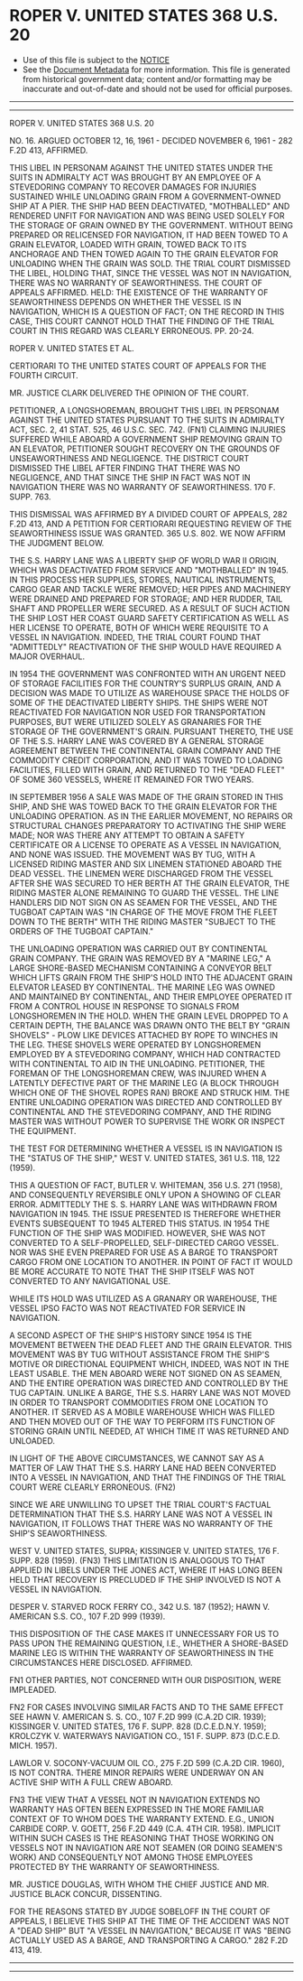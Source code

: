 ---
---

# ROPER V. UNITED STATES 368 U.S. 20

* Use of this file is subject to the [NOTICE](https://github.com/publicdocs/notice/blob/master/NOTICE)
* See the [Document Metadata](../../../) for more information.
  This file is generated from historical government data; content and/or formatting may be inaccurate and out-of-date and should not be used for official purposes.

----------
----------

ROPER V. UNITED STATES 368 U.S. 20

NO. 16.  ARGUED OCTOBER 12, 16, 1961 - DECIDED NOVEMBER 6, 1961 - 282 F.2D 413, AFFIRMED.

THIS LIBEL IN PERSONAM AGAINST THE UNITED STATES UNDER THE SUITS IN ADMIRALTY ACT WAS BROUGHT BY AN EMPLOYEE OF A STEVEDORING COMPANY TO RECOVER DAMAGES FOR INJURIES SUSTAINED WHILE UNLOADING GRAIN FROM A GOVERNMENT-OWNED SHIP AT A PIER.  THE SHIP HAD BEEN DEACTIVATED, "MOTHBALLED" AND RENDERED UNFIT FOR NAVIGATION AND WAS BEING USED SOLELY FOR THE STORAGE OF GRAIN OWNED BY THE GOVERNMENT.  WITHOUT BEING PREPARED OR RELICENSED FOR NAVIGATION, IT HAD BEEN TOWED TO A GRAIN ELEVATOR, LOADED WITH GRAIN, TOWED BACK TO ITS ANCHORAGE AND THEN TOWED AGAIN TO THE GRAIN ELEVATOR FOR UNLOADING WHEN THE GRAIN WAS SOLD.  THE TRIAL COURT DISMISSED THE LIBEL, HOLDING THAT, SINCE THE VESSEL WAS NOT IN NAVIGATION, THERE WAS NO WARRANTY OF SEAWORTHINESS.  THE COURT OF APPEALS AFFIRMED.  HELD: THE EXISTENCE OF THE WARRANTY OF SEAWORTHINESS DEPENDS ON WHETHER THE VESSEL IS IN NAVIGATION, WHICH IS A QUESTION OF FACT; ON THE RECORD IN THIS CASE, THIS COURT CANNOT HOLD THAT THE FINDING OF THE TRIAL COURT IN THIS REGARD WAS CLEARLY ERRONEOUS.  PP. 20-24.

ROPER V. UNITED STATES ET AL.

CERTIORARI TO THE UNITED STATES COURT OF APPEALS FOR THE FOURTH CIRCUIT.

MR. JUSTICE CLARK DELIVERED THE OPINION OF THE COURT.

PETITIONER, A LONGSHOREMAN, BROUGHT THIS LIBEL IN PERSONAM AGAINST THE UNITED STATES PURSUANT TO THE SUITS IN ADMIRALTY ACT, SEC. 2, 41 STAT. 525, 46 U.S.C. SEC.  742.  (FN1)  CLAIMING INJURIES SUFFERED WHILE ABOARD A GOVERNMENT SHIP REMOVING GRAIN TO AN ELEVATOR, PETITIONER SOUGHT RECOVERY ON THE GROUNDS OF UNSEAWORTHINESS AND NEGLIGENCE.  THE DISTRICT COURT DISMISSED THE LIBEL AFTER FINDING THAT THERE WAS NO NEGLIGENCE, AND THAT SINCE THE SHIP IN FACT WAS NOT IN NAVIGATION THERE WAS NO WARRANTY OF SEAWORTHINESS.  170 F. SUPP. 763.

THIS DISMISSAL WAS AFFIRMED BY A DIVIDED COURT OF APPEALS, 282 F.2D 413, AND A PETITION FOR CERTIORARI REQUESTING REVIEW OF THE SEAWORTHINESS ISSUE WAS GRANTED.  365 U.S. 802.  WE NOW AFFIRM THE JUDGMENT BELOW.

THE S.S. HARRY LANE WAS A LIBERTY SHIP OF WORLD WAR II ORIGIN, WHICH WAS DEACTIVATED FROM SERVICE AND "MOTHBALLED" IN 1945.  IN THIS PROCESS HER SUPPLIES, STORES, NAUTICAL INSTRUMENTS, CARGO GEAR AND TACKLE WERE REMOVED; HER PIPES AND MACHINERY WERE DRAINED AND PREPARED FOR STORAGE; AND HER RUDDER, TAIL SHAFT AND PROPELLER WERE SECURED.  AS A RESULT OF SUCH ACTION THE SHIP LOST HER COAST GUARD SAFETY CERTIFICATION AS WELL AS HER LICENSE TO OPERATE, BOTH OF WHICH WERE REQUISITE TO A VESSEL IN NAVIGATION.  INDEED, THE TRIAL COURT FOUND THAT "ADMITTEDLY" REACTIVATION OF THE SHIP WOULD HAVE REQUIRED A MAJOR OVERHAUL.

IN 1954 THE GOVERNMENT WAS CONFRONTED WITH AN URGENT NEED OF STORAGE FACILITIES FOR THE COUNTRY'S SURPLUS GRAIN, AND A DECISION WAS MADE TO UTILIZE AS WAREHOUSE SPACE THE HOLDS OF SOME OF THE DEACTIVATED LIBERTY SHIPS.  THE SHIPS WERE NOT REACTIVATED FOR NAVIGATION NOR USED FOR TRANSPORTATION PURPOSES, BUT WERE UTILIZED SOLELY AS GRANARIES FOR THE STORAGE OF THE GOVERNMENT'S GRAIN.  PURSUANT THERETO, THE USE OF THE S.S. HARRY LANE WAS COVERED BY A GENERAL STORAGE AGREEMENT BETWEEN THE CONTINENTAL GRAIN COMPANY AND THE COMMODITY CREDIT CORPORATION, AND IT WAS TOWED TO LOADING FACILITIES, FILLED WITH GRAIN, AND RETURNED TO THE "DEAD FLEET" OF SOME 360 VESSELS, WHERE IT REMAINED FOR TWO YEARS.

IN SEPTEMBER 1956 A SALE WAS MADE OF THE GRAIN STORED IN THIS SHIP, AND SHE WAS TOWED BACK TO THE GRAIN ELEVATOR FOR THE UNLOADING OPERATION.  AS IN THE EARLIER MOVEMENT, NO REPAIRS OR STRUCTURAL CHANGES PREPARATORY TO ACTIVATING THE SHIP WERE MADE; NOR WAS THERE ANY ATTEMPT TO OBTAIN A SAFETY CERTIFICATE OR A LICENSE TO OPERATE AS A VESSEL IN NAVIGATION, AND NONE WAS ISSUED.  THE MOVEMENT WAS BY TUG, WITH A LICENSED RIDING MASTER AND SIX LINEMEN STATIONED ABOARD THE DEAD VESSEL.  THE LINEMEN WERE DISCHARGED FROM THE VESSEL AFTER SHE WAS SECURED TO HER BERTH AT THE GRAIN ELEVATOR, THE RIDING MASTER ALONE REMAINING TO GUARD THE VESSEL.  THE LINE HANDLERS DID NOT SIGN ON AS SEAMEN FOR THE VESSEL, AND THE TUGBOAT CAPTAIN WAS "IN CHARGE OF THE MOVE FROM THE FLEET DOWN TO THE BERTH" WITH THE RIDING MASTER "SUBJECT TO THE ORDERS OF THE TUGBOAT CAPTAIN."

THE UNLOADING OPERATION WAS CARRIED OUT BY CONTINENTAL GRAIN COMPANY.  THE GRAIN WAS REMOVED BY A "MARINE LEG," A LARGE SHORE-BASED MECHANISM CONTAINING A CONVEYOR BELT WHICH LIFTS GRAIN FROM THE SHIP'S HOLD INTO THE ADJACENT GRAIN ELEVATOR LEASED BY CONTINENTAL.  THE MARINE LEG WAS OWNED AND MAINTAINED BY CONTINENTAL, AND THEIR EMPLOYEE OPERATED IT FROM A CONTROL HOUSE IN RESPONSE TO SIGNALS FROM LONGSHOREMEN IN THE HOLD.  WHEN THE GRAIN LEVEL DROPPED TO A CERTAIN DEPTH, THE BALANCE WAS DRAWN ONTO THE BELT BY "GRAIN SHOVELS" - PLOW LIKE DEVICES ATTACHED BY ROPE TO WINCHES IN THE LEG.  THESE SHOVELS WERE OPERATED BY LONGSHOREMEN EMPLOYED BY A STEVEDORING COMPANY, WHICH HAD CONTRACTED WITH CONTINENTAL TO AID IN THE UNLOADING.  PETITIONER, THE FOREMAN OF THE LONGSHOREMAN CREW, WAS INJURED WHEN A LATENTLY DEFECTIVE PART OF THE MARINE LEG (A BLOCK THROUGH WHICH ONE OF THE SHOVEL ROPES RAN) BROKE AND STRUCK HIM.  THE ENTIRE UNLOADING OPERATION WAS DIRECTED AND CONTROLLED BY CONTINENTAL AND THE STEVEDORING COMPANY, AND THE RIDING MASTER WAS WITHOUT POWER TO SUPERVISE THE WORK OR INSPECT THE EQUIPMENT.

THE TEST FOR DETERMINING WHETHER A VESSEL IS IN NAVIGATION IS THE "STATUS OF THE SHIP," WEST V. UNITED STATES, 361 U.S. 118, 122 (1959).

THIS A QUESTION OF FACT, BUTLER V. WHITEMAN, 356 U.S. 271 (1958), AND CONSEQUENTLY REVERSIBLE ONLY UPON A SHOWING OF CLEAR ERROR.  ADMITTEDLY THE S. S. HARRY LANE WAS WITHDRAWN FROM NAVIGATION IN 1945.  THE ISSUE PRESENTED IS THEREFORE WHETHER EVENTS SUBSEQUENT TO 1945 ALTERED THIS STATUS.  IN 1954 THE FUNCTION OF THE SHIP WAS MODIFIED.  HOWEVER, SHE WAS NOT CONVERTED TO A SELF-PROPELLED, SELF-DIRECTED CARGO VESSEL.  NOR WAS SHE EVEN PREPARED FOR USE AS A BARGE TO TRANSPORT CARGO FROM ONE LOCATION TO ANOTHER.  IN POINT OF FACT IT WOULD BE MORE ACCURATE TO NOTE THAT THE SHIP ITSELF WAS NOT CONVERTED TO ANY NAVIGATIONAL USE.

WHILE ITS HOLD WAS UTILIZED AS A GRANARY OR WAREHOUSE, THE VESSEL IPSO FACTO WAS NOT REACTIVATED FOR SERVICE IN NAVIGATION.

A SECOND ASPECT OF THE SHIP'S HISTORY SINCE 1954 IS THE MOVEMENT BETWEEN THE DEAD FLEET AND THE GRAIN ELEVATOR.  THIS MOVEMENT WAS BY TUG WITHOUT ASSISTANCE FROM THE SHIP'S MOTIVE OR DIRECTIONAL EQUIPMENT WHICH, INDEED, WAS NOT IN THE LEAST USABLE.  THE MEN ABOARD WERE NOT SIGNED ON AS SEAMEN, AND THE ENTIRE OPERATION WAS DIRECTED AND CONTROLLED BY THE TUG CAPTAIN.  UNLIKE A BARGE, THE S.S. HARRY LANE WAS NOT MOVED IN ORDER TO TRANSPORT COMMODITIES FROM ONE LOCATION TO ANOTHER.  IT SERVED AS A MOBILE WAREHOUSE WHICH WAS FILLED AND THEN MOVED OUT OF THE WAY TO PERFORM ITS FUNCTION OF STORING GRAIN UNTIL NEEDED, AT WHICH TIME IT WAS RETURNED AND UNLOADED.

IN LIGHT OF THE ABOVE CIRCUMSTANCES, WE CANNOT SAY AS A MATTER OF LAW THAT THE S.S.  HARRY LANE HAD BEEN CONVERTED INTO A VESSEL IN NAVIGATION, AND THAT THE FINDINGS OF THE TRIAL COURT WERE CLEARLY ERRONEOUS.  (FN2)

SINCE WE ARE UNWILLING TO UPSET THE TRIAL COURT'S FACTUAL DETERMINATION THAT THE S.S. HARRY LANE WAS NOT A VESSEL IN NAVIGATION, IT FOLLOWS THAT THERE WAS NO WARRANTY OF THE SHIP'S SEAWORTHINESS.

WEST V. UNITED STATES, SUPRA; KISSINGER V. UNITED STATES, 176 F. SUPP. 828 (1959).  (FN3)  THIS LIMITATION IS ANALOGOUS TO THAT APPLIED IN LIBELS UNDER THE JONES ACT, WHERE IT HAS LONG BEEN HELD THAT RECOVERY IS PRECLUDED IF THE SHIP INVOLVED IS NOT A VESSEL IN NAVIGATION.

DESPER V. STARVED ROCK FERRY CO., 342 U.S. 187 (1952); HAWN V. AMERICAN S.S. CO., 107 F.2D 999 (1939).

THIS DISPOSITION OF THE CASE MAKES IT UNNECESSARY FOR US TO PASS UPON THE REMAINING QUESTION, I.E., WHETHER A SHORE-BASED MARINE LEG IS WITHIN THE WARRANTY OF SEAWORTHINESS IN THE CIRCUMSTANCES HERE DISCLOSED.  AFFIRMED.

FN1  OTHER PARTIES, NOT CONCERNED WITH OUR DISPOSITION, WERE IMPLEADED.

FN2  FOR CASES INVOLVING SIMILAR FACTS AND TO THE SAME EFFECT SEE HAWN V. AMERICAN S. S. CO., 107 F.2D 999 (C.A.2D CIR. 1939); KISSINGER V. UNITED STATES, 176 F. SUPP.  828 (D.C.E.D.N.Y. 1959); KROLCZYK V. WATERWAYS NAVIGATION CO., 151 F. SUPP. 873 (D.C.E.D.  MICH. 1957).

LAWLOR V. SOCONY-VACUUM OIL CO., 275 F.2D 599 (C.A.2D CIR. 1960), IS NOT CONTRA.  THERE MINOR REPAIRS WERE UNDERWAY ON AN ACTIVE SHIP WITH A FULL CREW ABOARD.

FN3  THE VIEW THAT A VESSEL NOT IN NAVIGATION EXTENDS NO WARRANTY HAS OFTEN BEEN EXPRESSED IN THE MORE FAMILIAR CONTEXT OF TO WHOM DOES THE WARRANTY EXTEND.  E.G., UNION CARBIDE CORP. V. GOETT, 256 F.2D 449 (C.A. 4TH CIR. 1958).  IMPLICIT WITHIN SUCH CASES IS THE REASONING THAT THOSE WORKING ON VESSELS NOT IN NAVIGATION ARE NOT SEAMEN (OR DOING SEAMEN'S WORK) AND CONSEQUENTLY NOT AMONG THOSE EMPLOYEES PROTECTED BY THE WARRANTY OF SEAWORTHINESS.

MR. JUSTICE DOUGLAS, WITH WHOM THE CHIEF JUSTICE AND MR. JUSTICE BLACK CONCUR, DISSENTING.

FOR THE REASONS STATED BY JUDGE SOBELOFF IN THE COURT OF APPEALS, I BELIEVE THIS SHIP AT THE TIME OF THE ACCIDENT WAS NOT A "DEAD SHIP" BUT "A VESSEL IN NAVIGATION," BECAUSE IT WAS "BEING ACTUALLY USED AS A BARGE, AND TRANSPORTING A CARGO."  282 F.2D 413, 419.


----------
----------

